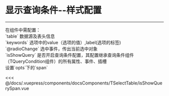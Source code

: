 # 显示查询条件--样式配置

---

<common-code-format>
  <docsComponents-TSelectTable-isShowQuerySpan slot="source"></docsComponents-TSelectTable-isShowQuerySpan>
  在组件中需配置：<br/>
`table` 数据源及表头信息<br/>
`keywords` 选项中的value（选项的值）,label(选项的标签)<br/>
`@radioChange` 选中事件，传出当前选中对象<br/>
`isShowQuery` 是否开启查询条件配置，其配置继承查询条件组件（TQueryCondition组件）的所有属性、事件、插槽<br/>
设置`opts`下的`span`

<<< @/docs/.vuepress/components/docsComponents/TSelectTable/isShowQuerySpan.vue
</common-code-format>


